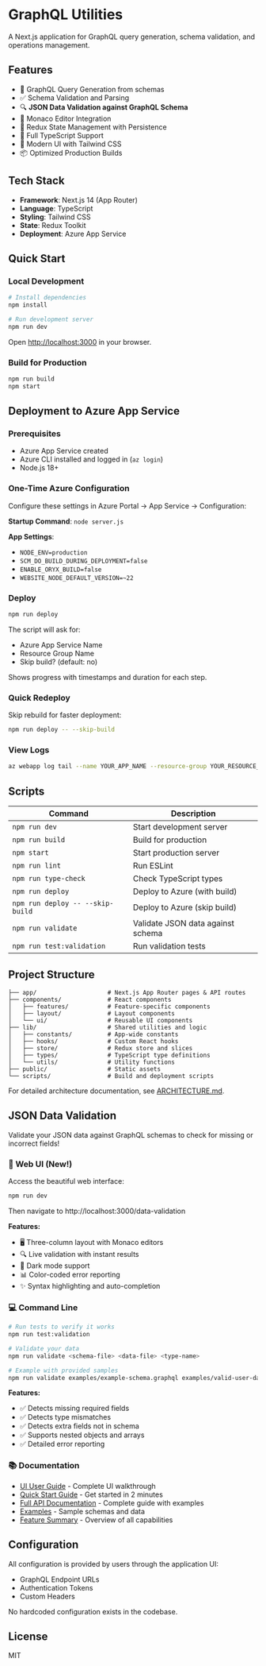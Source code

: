 # GraphQL Utilities

A Next.js application for GraphQL query generation, schema validation, and operations management.

## Features

- 🚀 GraphQL Query Generation from schemas
- ✅ Schema Validation and Parsing
- 🔍 **JSON Data Validation against GraphQL Schema**
- 📝 Monaco Editor Integration
- 🔄 Redux State Management with Persistence
- 💪 Full TypeScript Support
- 🎨 Modern UI with Tailwind CSS
- 📦 Optimized Production Builds

## Tech Stack

- **Framework**: Next.js 14 (App Router)
- **Language**: TypeScript
- **Styling**: Tailwind CSS
- **State**: Redux Toolkit
- **Deployment**: Azure App Service

## Quick Start

### Local Development

```bash
# Install dependencies
npm install

# Run development server
npm run dev
```

Open [http://localhost:3000](http://localhost:3000) in your browser.

### Build for Production

```bash
npm run build
npm start
```

## Deployment to Azure App Service

### Prerequisites

- Azure App Service created
- Azure CLI installed and logged in (`az login`)
- Node.js 18+

### One-Time Azure Configuration

Configure these settings in Azure Portal → App Service → Configuration:

**Startup Command**: `node server.js`

**App Settings**:
- `NODE_ENV=production`
- `SCM_DO_BUILD_DURING_DEPLOYMENT=false`
- `ENABLE_ORYX_BUILD=false`
- `WEBSITE_NODE_DEFAULT_VERSION=~22`

### Deploy

```bash
npm run deploy
```

The script will ask for:
- Azure App Service Name
- Resource Group Name  
- Skip build? (default: no)

Shows progress with timestamps and duration for each step.

### Quick Redeploy

Skip rebuild for faster deployment:
```bash
npm run deploy -- --skip-build
```

### View Logs

```bash
az webapp log tail --name YOUR_APP_NAME --resource-group YOUR_RESOURCE_GROUP
```

## Scripts

| Command | Description |
|---------|-------------|
| `npm run dev` | Start development server |
| `npm run build` | Build for production |
| `npm start` | Start production server |
| `npm run lint` | Run ESLint |
| `npm run type-check` | Check TypeScript types |
| `npm run deploy` | Deploy to Azure (with build) |
| `npm run deploy -- --skip-build` | Deploy to Azure (skip build) |
| `npm run validate` | Validate JSON data against schema |
| `npm run test:validation` | Run validation tests |

## Project Structure

```
├── app/                    # Next.js App Router pages & API routes
├── components/             # React components
│   ├── features/           # Feature-specific components
│   ├── layout/             # Layout components
│   └── ui/                 # Reusable UI components
├── lib/                    # Shared utilities and logic
│   ├── constants/          # App-wide constants
│   ├── hooks/              # Custom React hooks
│   ├── store/              # Redux store and slices
│   ├── types/              # TypeScript type definitions
│   └── utils/              # Utility functions
├── public/                 # Static assets
└── scripts/                # Build and deployment scripts
```

For detailed architecture documentation, see [ARCHITECTURE.md](./ARCHITECTURE.md).

## JSON Data Validation

Validate your JSON data against GraphQL schemas to check for missing or incorrect fields!

### 🎨 Web UI (New!)

Access the beautiful web interface:

```bash
npm run dev
```

Then navigate to http://localhost:3000/data-validation

**Features:**
- 🖥️ Three-column layout with Monaco editors
- 🔍 Live validation with instant results
- 🎨 Dark mode support
- 📊 Color-coded error reporting
- ✨ Syntax highlighting and auto-completion

### 💻 Command Line

```bash
# Run tests to verify it works
npm run test:validation

# Validate your data
npm run validate <schema-file> <data-file> <type-name>

# Example with provided samples
npm run validate examples/example-schema.graphql examples/valid-user-data.json User
```

**Features:**
- ✅ Detects missing required fields
- ✅ Detects type mismatches  
- ✅ Detects extra fields not in schema
- ✅ Supports nested objects and arrays
- ✅ Detailed error reporting

### 📚 Documentation

- [UI User Guide](./DATA_VALIDATION_UI_GUIDE.md) - Complete UI walkthrough
- [Quick Start Guide](./QUICKSTART_VALIDATION.md) - Get started in 2 minutes
- [Full API Documentation](./VALIDATION_GUIDE.md) - Complete guide with examples
- [Examples](./examples/README.md) - Sample schemas and data
- [Feature Summary](./FEATURE_SUMMARY.md) - Overview of all capabilities

## Configuration

All configuration is provided by users through the application UI:
- GraphQL Endpoint URLs
- Authentication Tokens
- Custom Headers

No hardcoded configuration exists in the codebase.

## License

MIT
